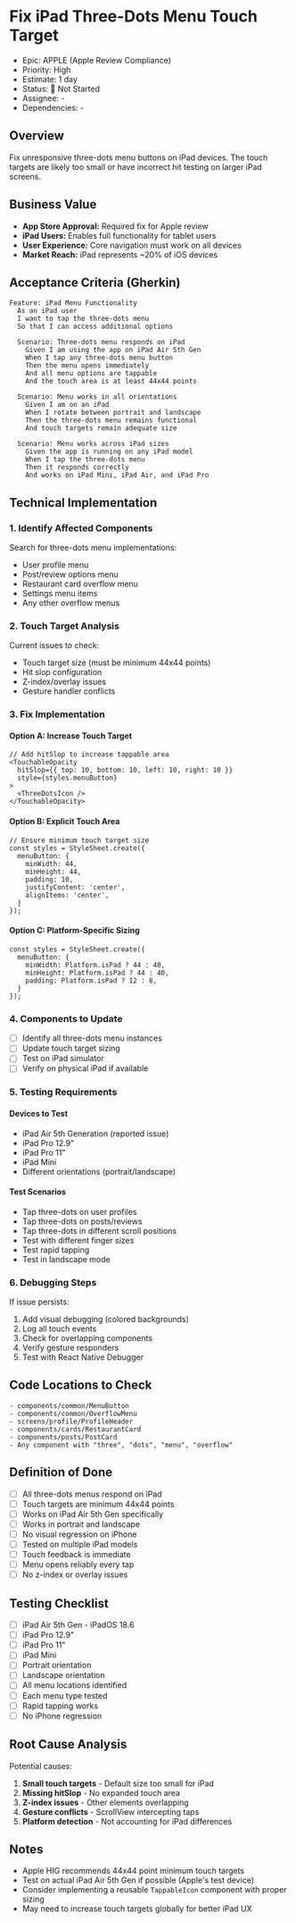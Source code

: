 # Fix iPad Three-Dots Menu Touch Target

- Epic: APPLE (Apple Review Compliance)
- Priority: High
- Estimate: 1 day
- Status: 🔴 Not Started
- Assignee: -
- Dependencies: -

## Overview
Fix unresponsive three-dots menu buttons on iPad devices. The touch targets are likely too small or have incorrect hit testing on larger iPad screens.

## Business Value
- **App Store Approval:** Required fix for Apple review
- **iPad Users:** Enables full functionality for tablet users
- **User Experience:** Core navigation must work on all devices
- **Market Reach:** iPad represents ~20% of iOS devices

## Acceptance Criteria (Gherkin)
```gherkin
Feature: iPad Menu Functionality
  As an iPad user
  I want to tap the three-dots menu
  So that I can access additional options

  Scenario: Three-dots menu responds on iPad
    Given I am using the app on iPad Air 5th Gen
    When I tap any three-dots menu button
    Then the menu opens immediately
    And all menu options are tappable
    And the touch area is at least 44x44 points

  Scenario: Menu works in all orientations
    Given I am on an iPad
    When I rotate between portrait and landscape
    Then the three-dots menu remains functional
    And touch targets remain adequate size

  Scenario: Menu works across iPad sizes
    Given the app is running on any iPad model
    When I tap the three-dots menu
    Then it responds correctly
    And works on iPad Mini, iPad Air, and iPad Pro
```

## Technical Implementation

### 1. Identify Affected Components
Search for three-dots menu implementations:
- User profile menu
- Post/review options menu  
- Restaurant card overflow menu
- Settings menu items
- Any other overflow menus

### 2. Touch Target Analysis
Current issues to check:
- Touch target size (must be minimum 44x44 points)
- Hit slop configuration
- Z-index/overlay issues
- Gesture handler conflicts

### 3. Fix Implementation

#### Option A: Increase Touch Target
```tsx
// Add hitSlop to increase tappable area
<TouchableOpacity
  hitSlop={{ top: 10, bottom: 10, left: 10, right: 10 }}
  style={styles.menuButton}
>
  <ThreeDotsIcon />
</TouchableOpacity>
```

#### Option B: Explicit Touch Area
```tsx
// Ensure minimum touch target size
const styles = StyleSheet.create({
  menuButton: {
    minWidth: 44,
    minHeight: 44,
    padding: 10,
    justifyContent: 'center',
    alignItems: 'center',
  }
});
```

#### Option C: Platform-Specific Sizing
```tsx
const styles = StyleSheet.create({
  menuButton: {
    minWidth: Platform.isPad ? 44 : 40,
    minHeight: Platform.isPad ? 44 : 40,
    padding: Platform.isPad ? 12 : 8,
  }
});
```

### 4. Components to Update
- [ ] Identify all three-dots menu instances
- [ ] Update touch target sizing
- [ ] Test on iPad simulator
- [ ] Verify on physical iPad if available

### 5. Testing Requirements

#### Devices to Test
- iPad Air 5th Generation (reported issue)
- iPad Pro 12.9"
- iPad Pro 11"
- iPad Mini
- Different orientations (portrait/landscape)

#### Test Scenarios
- Tap three-dots on user profiles
- Tap three-dots on posts/reviews
- Tap three-dots in different scroll positions
- Test with different finger sizes
- Test rapid tapping
- Test in landscape mode

### 6. Debugging Steps
If issue persists:
1. Add visual debugging (colored backgrounds)
2. Log all touch events
3. Check for overlapping components
4. Verify gesture responders
5. Test with React Native Debugger

## Code Locations to Check
```
- components/common/MenuButton
- components/common/OverflowMenu
- screens/profile/ProfileHeader
- components/cards/RestaurantCard
- components/posts/PostCard
- Any component with "three", "dots", "menu", "overflow"
```

## Definition of Done
- [ ] All three-dots menus respond on iPad
- [ ] Touch targets are minimum 44x44 points
- [ ] Works on iPad Air 5th Gen specifically
- [ ] Works in portrait and landscape
- [ ] No visual regression on iPhone
- [ ] Tested on multiple iPad models
- [ ] Touch feedback is immediate
- [ ] Menu opens reliably every tap
- [ ] No z-index or overlay issues

## Testing Checklist
- [ ] iPad Air 5th Gen - iPadOS 18.6
- [ ] iPad Pro 12.9"
- [ ] iPad Pro 11"
- [ ] iPad Mini
- [ ] Portrait orientation
- [ ] Landscape orientation
- [ ] All menu locations identified
- [ ] Each menu type tested
- [ ] Rapid tapping works
- [ ] No iPhone regression

## Root Cause Analysis
Potential causes:
1. **Small touch targets** - Default size too small for iPad
2. **Missing hitSlop** - No expanded touch area
3. **Z-index issues** - Other elements overlapping
4. **Gesture conflicts** - ScrollView intercepting taps
5. **Platform detection** - Not accounting for iPad differences

## Notes
- Apple HIG recommends 44x44 point minimum touch targets
- Test on actual iPad Air 5th Gen if possible (Apple's test device)
- Consider implementing a reusable `TappableIcon` component with proper sizing
- May need to increase touch targets globally for better iPad UX